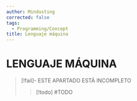 ```yaml
---
author: Mindusting
corrected: false
tags:
  - Programming/Concept
title: Lenguaje máquina
---
```


# LENGUAJE MÁQUINA

> [!fail]- ESTE APARTADO ESTÁ INCOMPLETO
> > [!todo] #TODO
